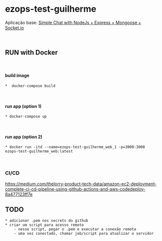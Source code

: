 # ezops-test-guilherme

Aplicação base: [Simple Chat with NodeJs + Express + Mongoose + Socket.io](https://betterprogramming.pub/simple-chat-application-in-node-js-using-express-mongoose-and-socket-io-ee62d94f5804)

<br>

## RUN with Docker
<br>

#### build image
    *  docker-compose build
<br>

#### run app (option 1)
    * docker-compose up
<br>

#### run app (option 2)
    * docker run -itd --name=ezops-test-guilherme_web_1 -p=3000:3000 ezops-test-guilherme_web:latest
<br>


### CI/CD
https://medium.com/thelorry-product-tech-data/amazon-ec2-deployment-complete-ci-cd-pipeline-using-github-actions-and-aws-codedeploy-8a477123ff7e

## TODO

    * adicionar .pem nos secrets do github
    * criar um script para acesso remoto
        - nesse script, pegar o .pem e executar a conexão remota
        - uma vez conectado, chamar job/script para atualizar o servidor